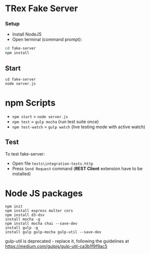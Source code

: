 # TRex Fake Server

### Setup

* Install NodeJS
* Open terminal (command prompt):
```sh
cd fake-server
npm install
```

## Start

```
cd fake-server
node server.js
```

# npm Scripts

- `npm start`  = `node server.js`
- `npm test` = `gulp mocha` (run test suite once)
- `npm test-watch` = `gulp watch` (live testing mode with active watch)

## Test

To test fake-server:

- Open file `tests\integration-tests.http`
- Press `Send Request` command (**REST Client** extension have to be installed)

# Node JS packages

```
npm init
npm install express multer cors
npm install d3-dsv
install mocha -g
npm install mocha chai --save-dev 
install gulp -g
install gulp gulp-mocha gulp-util --save-dev 
```

gulp-util is deprecated - replace it, following the guidelines at https://medium.com/gulpjs/gulp-util-ca3b1f9f9ac5
